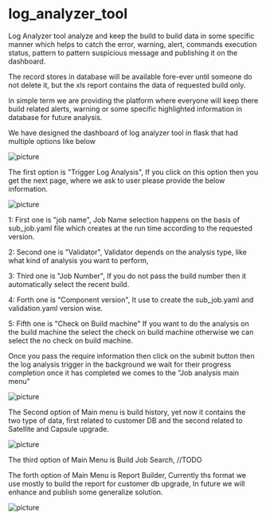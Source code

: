 # log_analyzer_tool

Log Analyzer tool analyze and keep the build to build data in some specific manner  which
helps to catch the error, warning, alert, commands execution status, pattern to pattern
suspicious message and publishing it on the dashboard.  

The record stores in database will be available fore-ever until someone do not delete it, but the xls report contains the data of requested build only.

In simple term we are providing the platform where everyone will keep there build related alerts, warning or some specific highlighted information in database for future analysis.
 
We have designed the dashboard of log analyzer tool in flask that had multiple options
like below

![picture](/home/desingh/Pictures/Log_Analzer_Dashboard.png)

The first option is "Trigger Log Analysis", If you click on this option then you get the next page, where we ask to user please provide the below information.

![picture](/home/desingh/Pictures/job_analysis_input_menu.png)

1: First one is "job name", Job Name selection happens on the basis of sub_job.yaml file which creates at the run time according to the requested version.

2: Second one is "Validator", Validator depends on the analysis type, like what kind of analysis you want to perform, 

3: Third one is "Job Number", If you do not pass the build number then it automatically select the recent build. 

4: Forth one is "Component version", It use to create the sub_job.yaml and validation.yaml version wise. 

5: Fifth one is "Check on Build machine" If you want to do the analysis on the build machine the select the check on build machine otherwise we can select the no check on build machine.


Once you pass the require information then click on the submit button then the log analysis trigger in the background we wait for their progress completion
once it has completed we comes to the "Job analysis main menu"

![picture](/home/desingh/Pictures/Analysis.png)

The Second option of Main menu is build history, yet now it contains the two type of data, first related to customer DB and the second related to Satellite and Capsule upgrade.

![picture](/home/desingh/Pictures/build_history.png)

The third option of Main Menu is Build Job Search, //TODO

The forth option of Main Menu is Report Builder, Currently ths format we use mostly to build the report for customer db upgrade, In future we will enhance and publish some generalize solution.

![picture](/home/desingh/Pictures/report_builder.png)